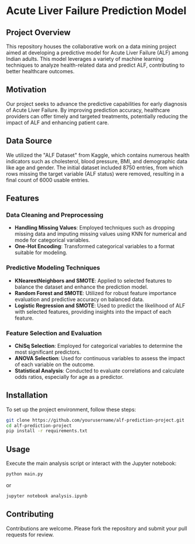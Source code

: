 
# Acute Liver Failure Prediction Model

## Project Overview
This repository houses the collaborative work on a data mining project aimed at developing a predictive model for Acute Liver Failure (ALF) among Indian adults. This model leverages a variety of machine learning techniques to analyze health-related data and predict ALF, contributing to better healthcare outcomes.

## Motivation
Our project seeks to advance the predictive capabilities for early diagnosis of Acute Liver Failure. By improving prediction accuracy, healthcare providers can offer timely and targeted treatments, potentially reducing the impact of ALF and enhancing patient care.

## Data Source
We utilized the "ALF Dataset" from Kaggle, which contains numerous health indicators such as cholesterol, blood pressure, BMI, and demographic data like age and gender. The initial dataset included 8750 entries, from which rows missing the target variable (ALF status) were removed, resulting in a final count of 6000 usable entries.

## Features
### Data Cleaning and Preprocessing
- **Handling Missing Values**: Employed techniques such as dropping missing data and imputing missing values using KNN for numerical and mode for categorical variables.
- **One-Hot Encoding**: Transformed categorical variables to a format suitable for modeling.

### Predictive Modeling Techniques
- **KNearestNeighbors and SMOTE**: Applied to selected features to balance the dataset and enhance the prediction model.
- **Random Forest and SMOTE**: Utilized for robust feature importance evaluation and predictive accuracy on balanced data.
- **Logistic Regression and SMOTE**: Used to predict the likelihood of ALF with selected features, providing insights into the impact of each feature.

### Feature Selection and Evaluation
- **ChiSq Selection**: Employed for categorical variables to determine the most significant predictors.
- **ANOVA Selection**: Used for continuous variables to assess the impact of each variable on the outcome.
- **Statistical Analysis**: Conducted to evaluate correlations and calculate odds ratios, especially for age as a predictor.

## Installation
To set up the project environment, follow these steps:

```bash
git clone https://github.com/yourusername/alf-prediction-project.git
cd alf-prediction-project
pip install -r requirements.txt
```

## Usage
Execute the main analysis script or interact with the Jupyter notebook:

```bash
python main.py
```

or

```bash
jupyter notebook analysis.ipynb
```

## Contributing
Contributions are welcome. Please fork the repository and submit your pull requests for review.

